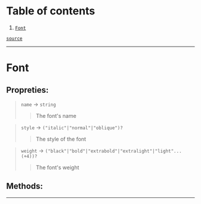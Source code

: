 # Table of contents

1. [`Font`](#font) 

[`source`](https://github.com/vnuxa/astrum/blob/unstable/src/lua_library/astrum/types/widgets/misc.lua)

---
# Font
## Propreties:
>   `name` → `string`
>    >   The font's name 

>   `style` → `("italic"|"normal"|"oblique")?`
>    >   The style of the font 

>   `weight` → `("black"|"bold"|"extrabold"|"extralight"|"light"...(+4))?`
>    >   The font's weight 

## Methods:


---
